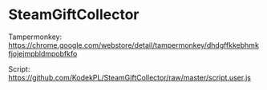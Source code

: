 # SteamGiftCollector

Tampermonkey: https://chrome.google.com/webstore/detail/tampermonkey/dhdgffkkebhmkfjojejmpbldmpobfkfo

Script: https://github.com/KodekPL/SteamGiftCollector/raw/master/script.user.js
